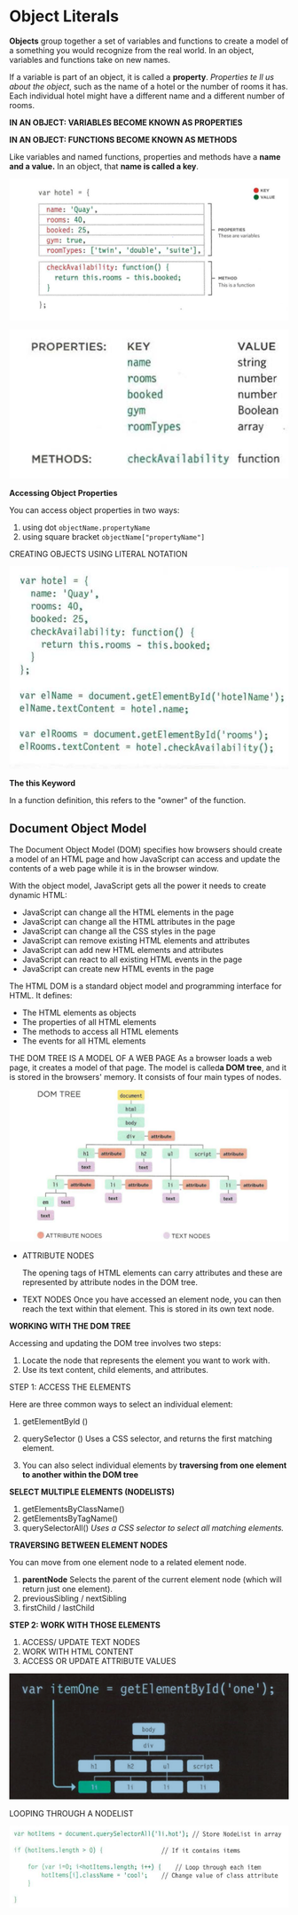 # Object Literals
**Objects** group together a set of variables and functions to create a model
of a something you would recognize from the real world. In an object,
variables and functions take on new names.

If a variable is part of an object, it is called a
**property**. *Properties te ll us about the object*, such as
the name of a hotel or the number of rooms it has.
Each individual hotel might have a different name
and a different number of rooms.


**IN AN OBJECT: VARIABLES BECOME KNOWN AS PROPERTIES**

**IN AN OBJECT: FUNCTIONS BECOME KNOWN AS METHODS**

Like variables and named functions,
properties and methods have a
**name and a value.** In an object,
that **name is called a key**.

![image](img2/cap2.PNG)


![image](img2/cap3.PNG)


**Accessing Object Properties**

 You can access object properties in two ways:

1. using dot `objectName.propertyName`
2. using  square bracket  `objectName["propertyName"]`


CREATING OBJECTS USING
LITERAL NOTATION

![image](img2/cap4.PNG)

**The this Keyword**

In a function definition, this refers to the "owner" of the function.

## Document Object Model
The Document Object Model (DOM) specifies
how browsers should create a model of an HTML
page and how JavaScript can access and update the
contents of a web page while it is in the browser window.

With the object model, JavaScript gets all the power it needs to create dynamic HTML:
* JavaScript can change all the HTML elements in the page
* JavaScript can change all the HTML attributes in the page
* JavaScript can change all the CSS styles in the page
* JavaScript can remove existing HTML elements and attributes
* JavaScript can add new HTML elements and attributes
* JavaScript can react to all existing HTML events in the page
* JavaScript can create new HTML events in the page


The HTML DOM is a standard object model and programming interface for HTML. It defines:

* The HTML elements as objects
* The properties of all HTML elements
* The methods to access all HTML elements
* The events for all HTML elements

THE DOM TREE IS A MODEL OF A WEB PAGE
As a browser loads a web page, it creates a model of that page.
The model is called**a DOM tree**, and it is stored in the browsers' memory.
It consists of four main types of nodes.

![image](img2/cap5.PNG)

* ATTRIBUTE NODES

  The opening tags of HTML elements can carry
attributes and these are represented by attribute
nodes in the DOM tree.

* TEXT NODES
 Once you have accessed an element node, you
can then reach the text within that element. This is
stored in its own text node.

**WORKING WITH THE DOM TREE**

Accessing and updating the DOM tree involves two steps:

1. Locate the node that represents the element you want to work with.
2. Use its text content, child elements, and attributes.

STEP 1: ACCESS THE ELEMENTS

Here are three common ways to
select an individual element:

1. getElementByld ()
2. querySe1ector ()  Uses a CSS selector, and returns the first matching element.

3. You can also select individual
elements by **traversing from one element to another within the DOM tree**

**SELECT MULTIPLE ELEMENTS (NODELISTS)**

1. getElementsByClassName()
2. getElementsByTagName()
3. querySelectorAll() *Uses a CSS selector to select all matching elements.*


**TRAVERSING BETWEEN ELEMENT NODES**

You can move from one element
node to a related element node.
1. **parentNode** Selects the parent of the current
element node (which will return
just one element).
2. previousSibling / nextSibling
3. firstChild / lastChild


**STEP 2: WORK WITH THOSE ELEMENTS**
1. ACCESS/ UPDATE
TEXT NODES
2. WORK WITH HTML
CONTENT
3. ACCESS OR UPDATE
ATTRIBUTE VALUES


![image](img2/cap6.PNG)

LOOPING THROUGH
A NODELIST

![image](img2/cap7.PNG)









